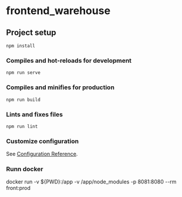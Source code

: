 # frontend_warehouse

## Project setup
```
npm install
```

### Compiles and hot-reloads for development
```
npm run serve
```

### Compiles and minifies for production
```
npm run build
```

### Lints and fixes files
```
npm run lint
```

### Customize configuration
See [Configuration Reference](https://cli.vuejs.org/config/).

### Runn docker 
docker run -v ${PWD}:/app -v /app/node_modules -p 8081:8080 --rm front:prod